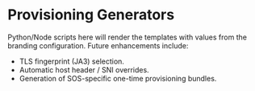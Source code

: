 # Provisioning Generators

Python/Node scripts here will render the templates with values from the
branding configuration. Future enhancements include:
- TLS fingerprint (JA3) selection.
- Automatic host header / SNI overrides.
- Generation of SOS-specific one-time provisioning bundles.
